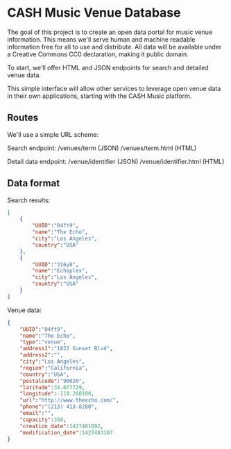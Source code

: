 # CASH Music Venue Database
The goal of this project is to create an open data portal for music venue information. This means
we'll serve human and machine readable information free for all to use and distribute. All data 
will be available under a Creative Commons CC0 declaration, making it public domain.

To start, we'll offer HTML and JSON endpoints for search and detailed venue data.

This simple interface will allow other services to leverage open venue data in their own applications,
starting with the CASH Music platform. 


## Routes
We'll use a simple URL scheme:

Search endpoint:
/venues/term (JSON)
/venues/term.html (HTML)

Detail data endpoint:
/venue/identifier (JSON)
/venue/identifier.html (HTML)


## Data format
Search results:
```JSON
[
	{
		"UUID":"04ft9",
		"name":"The Echo",
		"city":"Los Angeles",
		"country":"USA"
	},
	{
		"UUID":"316y8",
		"name":"Echoplex",
		"city":"Los Angeles",
		"country":"USA"
	}
]
```

Venue data:
```JSON
{
	"UUID":"04ft9",
	"name":"The Echo",
	"type":"venue",
	"address1":"1822 Sunset Blvd",
	"address2":"",
	"city":"Los Angeles",
	"region":"California",
	"country":"USA",
	"postalcode":"90026",
	"latitude":34.077729,
	"longitude":-118.260108,
	"url":"http://www.theecho.com/",
	"phone":"(213) 413-8200",
	"email":"",
	"capacity":350,
	"creation_date":1427481092,
	"modification_date":1427483107
}
```